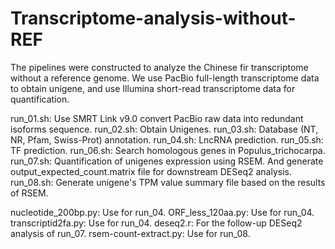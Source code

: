 # Transcriptome-analysis-without-REF

The pipelines were constructed to analyze the Chinese fir transcriptome without a reference genome. We use PacBio full-length transcriptome data to obtain unigene, and use Illumina short-read transcriptome data for quantification.

run_01.sh:	Use SMRT Link v9.0 convert PacBio raw data into redundant isoforms sequence.
run_02.sh: Obtain Unigenes.
run_03.sh: Database (NT, NR, Pfam, Swiss-Prot) annotation.
run_04.sh: LncRNA prediction.
run_05.sh: TF prediction.
run_06.sh: Search homologous genes in Populus_trichocarpa.
run_07.sh: Quantification of unigenes expression using RSEM. And generate output_expected_count.matrix file for downstream DESeq2 analysis.
run_08.sh: Generate unigene's TPM value summary file based on the results of RSEM.

nucleotide_200bp.py: Use for run_04.
ORF_less_120aa.py: Use for run_04.
transcriptid2fa.py: Use for run_04.
deseq2.r: For the follow-up DESeq2 analysis of run_07.
rsem-count-extract.py: Use for run_08.
